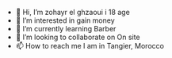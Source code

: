 - 👋 Hi, I’m zohayr el ghzaoui i 18 age
- 👀 I’m interested in gain money
- 🌱 I’m currently learning Barber
- 💞️ I’m looking to collaborate on On site
- 📫 How to reach me I am in Tangier, Morocco

<!---
Zohayrel/Zohayrel is a ✨ special ✨ repository because its `README.md` (this file) appears on your GitHub profile.
You can click the Preview link to take a look at your changes.
--->
